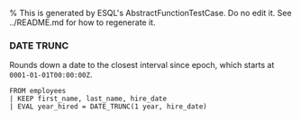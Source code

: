 % This is generated by ESQL's AbstractFunctionTestCase. Do no edit it. See ../README.md for how to regenerate it.

### DATE TRUNC
Rounds down a date to the closest interval since epoch, which starts at `0001-01-01T00:00:00Z`.

```esql
FROM employees
| KEEP first_name, last_name, hire_date
| EVAL year_hired = DATE_TRUNC(1 year, hire_date)
```
